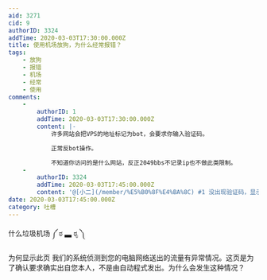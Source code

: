 ```yaml
---
aid: 3271
cid: 9
authorID: 3324
addTime: 2020-03-03T17:30:00.000Z
title: 使用机场放狗，为什么经常报错？
tags:
    - 放狗
    - 报错
    - 机场
    - 经常
    - 使用
comments:
    -
        authorID: 1
        addTime: 2020-03-03T17:30:00.000Z
        content: |-
            许多网站会把VPS的地址标记为bot，会要求你输入验证码。

            正常反bot操作。

            不知道你访问的是什么网站，反正2049bbs不记录ip也不做此类限制。
    -
        authorID: 3324
        addTime: 2020-03-03T17:45:00.000Z
        content: '@[小二](/member/%E5%B0%8F%E4%BA%8C) #1 没出现验证码，显示报错页面'
date: 2020-03-03T17:45:00.000Z
category: 吐槽
---
```


什么垃圾机场 ༼ ಠ ▃ ಠೃ ༽

为何显示此页 我们的系统侦测到您的电脑网络送出的流量有异常情况。这页是为了确认要求确实出自您本人，不是由自动程式发出。为什么会发生这种情况？
